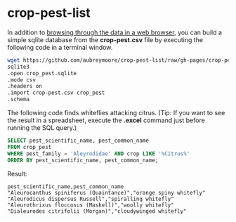 # crop-pest-list

In addition to [browsing through the data in a web browser](https://aubreymoore.github.io/crop-pest-list/), you can build a simple sqlite database from the **crop-pest.csv** file by executing the following code in a terminal window. 
```bash
wget https://github.com/aubreymoore/crop-pest-list/raw/gh-pages/crop-pest.csv
sqlite3
.open crop_pest.sqlite
.mode csv
.headers on
.import crop-pest.csv crop_pest
.schema
```

The following code finds whiteflies attacking citrus. 
(Tip: If you want to see the result in a spreadsheet, execute the **.excel** command just before running the SQL query.)
```sql
SELECT pest_scientific_name, pest_common_name 
FROM crop_pest
WHERE pest_family = 'Aleyrodidae' AND crop LIKE '%Citrus%'
ORDER BY pest_scientific_name, pest_common_name;
```
Result:
```
pest_scientific_name,pest_common_name
"Aleurocanthus spiniferus (Quaintance)","orange spiny whitefly"
"Aleurodicus dispersus Russell","spiralling whitefly"
"Aleurothrixus floccosus (Maskell)","woolly whitefly"
"Dialeurodes citrifolii (Morgan)","cloudywinged whitefly"
```
